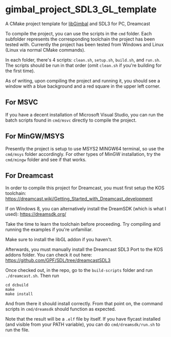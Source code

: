 # gimbal_project_SDL3_GL_template
A CMake project template for [libGimbal](https://github.com/gyrovorbis/libgimbal) and SDL3 for PC, Dreamcast

To compile the project, you can use the scripts in the `cmd` folder. Each subfolder represents the corresponding toolchain 
the project has been tested with. Currently the project has been tested from Windows and Linux (Linux via normal CMake commands).

In each folder, there's 4 scripts: `clean.sh`, `setup.sh`, `build.sh`, and `run.sh`. The scripts should be run in that order (omit `clean.sh` if you're building for the first time).

As of writing, upon compiling the project and running it, you should see a window with a blue background and a red square in the upper left corner.

## For MSVC

If you have a decent installation of Microsoft Visual Studio, you can run the batch scripts found in `cmd/msvc` directly to compile the project.

## For MinGW/MSYS

Presently the project is setup to use MSYS2 MINGW64 terminal, so use the `cmd/msys` folder accordingly. For other types of MinGW installation, 
try the `cmd/mingw` folder and see if that works.

## For Dreamcast
In order to compile this project for Dreamcast, you must first setup the KOS toolchain:
https://dreamcast.wiki/Getting_Started_with_Dreamcast_development

If on Windows 8, you can alternatively install the DreamSDK (which is what I used): https://dreamsdk.org/

Take the time to learn the toolchain before proceeding. Try compiling and running the examples if you're unfamiliar.

Make sure to install the libGL addon if you haven't.

Afterwards, you must manually install the Dreamcast SDL3 Port to the KOS addons folder.
You can check it out here: https://github.com/GPF/SDL/tree/dreamcastSDL3

Once checked out, in the repo, go to the `build-scripts` folder and run `./dreamcast.sh`. Then run 
```
cd dcbuild
make
make install
```

And from there it should install correctly. From that point on, the command scripts in `cmd/dreamsdk` should function as expected.

Note that the result will be a `.elf` file by itself. If you have flycast installed (and visible from your PATH variable), you can do `cmd/dreamsdk/run.sh` to run the file.

